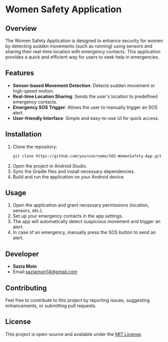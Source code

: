 # Women Safety Application
## Overview
The Women Safety Application is designed to enhance security for women by detecting sudden movements (such as running) using sensors and sharing their real-time location with emergency contacts. This application provides a quick and efficient way for users to seek help in emergencies.

## Features
- **Sensor-based Movement Detection**: Detects sudden movement or high-speed motion.
- **Real-time Location Sharing**: Sends the user's location to predefined emergency contacts.
- **Emergency SOS Trigger**: Allows the user to manually trigger an SOS alert.
- **User-friendly Interface**: Simple and easy-to-use UI for quick access.

## Installation
1. Clone the repository:
   ```bash
   git clone https://github.com/yourusername/SOS-WomenSafety-App.git
   ```
2. Open the project in Android Studio.
3. Sync the Gradle files and install necessary dependencies.
4. Build and run the application on your Android device.

## Usage
1. Open the application and grant necessary permissions (location, sensors, etc.).
2. Set up your emergency contacts in the app settings.
3. The app will automatically detect suspicious movement and trigger an alert.
4. In case of an emergency, manually press the SOS button to send an alert.

## Developer
- **Sazia Moin**
- Email:saziamoin14@gmail.com

## Contributing
Feel free to contribute to this project by reporting issues, suggesting enhancements, or submitting pull requests.

## License
This project is open-source and available under the [MIT License](LICENSE).

